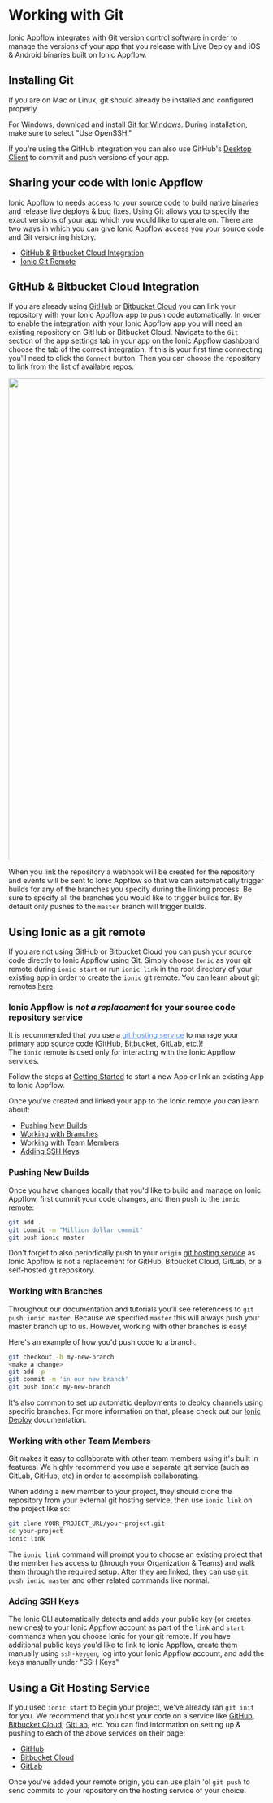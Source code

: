 # Working with Git

Ionic Appflow integrates with [Git](https://git-scm.com/book/en/v2/Getting-Started-About-Version-Control)
version control software in order to manage the versions of your app that you release with Live Deploy
and iOS & Android binaries built on Ionic Appflow.

## Installing Git
If you are on Mac or Linux, git should already be installed and configured properly.

For Windows, download and install [Git for Windows](https://git-scm.com/download/win).
During installation, make sure to select "Use OpenSSH."

If you're using the GitHub integration you can also use GitHub's [Desktop Client](https://desktop.github.com/)
to commit and push versions of your app.

## Sharing your code with Ionic Appflow

Ionic Appflow to needs access to your source code to build native binaries and release live deploys & bug fixes.
Using Git allows you to specify the exact versions of your app which you would like to operate on.
There are two ways in which you can give Ionic Appflow access you your source code and Git versioning history.

* [GitHub & Bitbucket Cloud Integration](#github--bitbucket-cloud-integration)
* [Ionic Git Remote](#ionic-git)


## GitHub & Bitbucket Cloud Integration

If you are already using [GitHub](https://github.com/) or [Bitbucket Cloud](https://bitbucket.org/)
you can link your repository with your Ionic Appflow app to push code automatically.
In order to enable the integration with your Ionic Appflow app you will need an existing repository on
GitHub or Bitbucket Cloud. Navigate to the `Git` section of the app settings tab in your app on the
Ionic Appflow dashboard choose the tab of the correct integration. If this is your first time connecting
you'll need to click the `Connect` button. Then you can choose the repository to link from the list of available repos.

<div style="text-align: center">
  <img style="width: 950px" src="/img/pro/github-connect-app.png?1">
</div>

When you link the repository a webhook will be created for the repository
and events will be sent to Ionic Appflow so that we can automatically trigger builds
for any of the branches you specify during the linking process.
Be sure to specify all the branches you would like to trigger builds for.
By default only pushes to the `master` branch will trigger builds.

## Using Ionic as a git remote

If you are not using GitHub or Bitbucket Cloud you can push your source code directly to Ionic Appflow using Git.
Simply choose `Ionic` as your git remote during `ionic start` or run `ionic link` in the root directory of your existing app
in order to create the `ionic` git remote.
You can learn about git remotes [here](https://git-scm.com/book/en/v2/Git-Basics-Working-with-Remotes).

<div class="alert alert-warning" role="alert">
  <h3>Ionic Appflow is <i>not a replacement</i> for your source code repository service</h3>
  It is recommended that you use a <a href="/docs/appflow/basics/git#using-a-git-hosting-service" style="color: #4a8bfc;">git hosting service</a>
  to manage your primary app source code (GitHub, Bitbucket,  GitLab, etc.)!
  <br />The <code>ionic</code> remote is used only for interacting with the Ionic Appflow services.
</div>

Follow the steps at [Getting Started](/docs/appflow/getting-started.html) to start a new App or
link an existing App to Ionic Appflow.

Once you've created and linked your app to the Ionic remote you can learn about:

* [Pushing New Builds](#pushing-new-builds)
* [Working with Branches](#working-with-branches)
* [Working with Team Members](#working-with-other-team-members)
* [Adding SSH Keys](#adding-ssh-keys)

### Pushing New Builds

Once you have changes locally that you'd like to build and manage on Ionic Appflow,
first commit your code changes, and then push to the `ionic` remote:

```bash
git add .
git commit -m "Million dollar commit"
git push ionic master
```

Don't forget to also periodically push to your `origin` [git hosting service](#using-a-git-hosting-service)
as Ionic Appflow is not a replacement for GitHub, Bitbucket Cloud, GitLab, or a self-hosted git repository.

### Working with Branches

Throughout our documentation and tutorials you'll see referencess to `git push ionic master`.
Because we specified `master` this will always push your master branch up to us.
However, working with other branches is easy!

Here's an example of how you'd push code to a branch.

```bash
git checkout -b my-new-branch
<make a change>
git add -p
git commit -m 'in our new branch'
git push ionic my-new-branch
```

It's also common to set up automatic deployments to deploy channels using specific branches.
For more information on that, please check out our [Ionic Deploy](/docs/appflow/deploy) documentation.

### Working with other Team Members

Git makes it easy to collaborate with other team members using it's built in features. We highly recommend you use a separate git service (such as GitLab, GitHub, etc) in order to accomplish collaborating.

When adding a new member to your project, they should clone the repository from your external git hosting service, then use `ionic link` on the project like so:

```bash
git clone YOUR_PROJECT_URL/your-project.git
cd your-project
ionic link
```

The `ionic link` command will prompt you to choose an existing project that the member
has access to (through your Organization & Teams) and walk them through the required setup.
After they are linked, they can use `git push ionic master` and other related commands like normal.

### Adding SSH Keys

The Ionic CLI automatically detects and adds your public key (or creates new ones) to your
Ionic Appflow account as part of the `link` and `start` commands when you choose Ionic for your git remote.
If you have additional public keys you'd like to link to Ionic Appflow, create them manually using `ssh-keygen`,
log into your Ionic Appflow account, and add the keys manually under "SSH Keys"

## Using a Git Hosting Service

If you used `ionic start` to begin your project, we've already ran `git init` for you.
We recommend that you host your code on a service like [GitHub](https://github.com/),
[Bitbucket Cloud](https://bitbucket.org/), [GitLab](https://gitlab.com), etc.
You can find information on setting up & pushing to each of the above services on their page:

* [GitHub](https://help.github.com/articles/adding-an-existing-project-to-github-using-the-command-line/)
* [Bitbucket Cloud](https://confluence.atlassian.com/bitbucket/repository-setup-877174034.html)
* [GitLab](https://docs.gitlab.com/ce/gitlab-basics/create-project.html)

Once you've added your remote origin, you can use plain 'ol `git push` to send commits to your
repository on the hosting service of your choice.